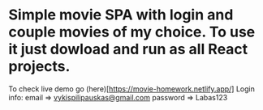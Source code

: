 # Simple movie SPA with login and couple movies of my choice. To use it just dowload and run as all React projects.
To check live demo go (here)[https://movie-homework.netlify.app/]
Login info: email => vykispilipauskas@gmail.com password => Labas123
